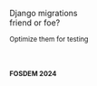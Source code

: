 Django migrations<br>
friend or foe?

<small>
Optimize them for testing
</small>

&nbsp;


<small>

#### FOSDEM 2024

</small>


<aside class="notes">
</aside>
